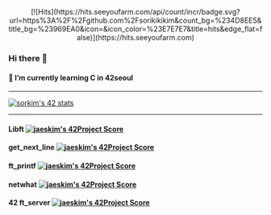 <div align=center>[![Hits](https://hits.seeyoufarm.com/api/count/incr/badge.svg?url=https%3A%2F%2Fgithub.com%2Fsorikikikim&count_bg=%234D8EE5&title_bg=%23969EA0&icon=&icon_color=%23E7E7E7&title=hits&edge_flat=false)](https://hits.seeyoufarm.com)
  </div>

### Hi there 👋
#### 🌱 I’m currently learning C in 42seoul
<!--
**sorikikikim/sorikikikim** is a ✨ _special_ ✨ repository because its `README.md` (this file) appears on your GitHub profile.

Here are some ideas to get you started:

- 🔭 I’m currently working on ...
- 🌱 I’m currently learning ...
- 👯 I’m looking to collaborate on ...
- 🤔 I’m looking for help with ...
- 💬 Ask me about ...
- 📫 How to reach me: ...
- 😄 Pronouns: ...
- ⚡ Fun fact: ...
-->
----------------------

[![sorkim's 42 stats](https://badge42.herokuapp.com/api/stats/sorkim)](https://github.com/JaeSeoKim/badge42)

----------------------
####  Libft [![jaeskim's 42Project Score](https://badge42.herokuapp.com/api/project/sorkim/Libft)](https://github.com/JaeSeoKim/badge42)


#### get_next_line [![jaeskim's 42Project Score](https://badge42.herokuapp.com/api/project/sorkim/get_next_line)](https://github.com/JaeSeoKim/badge42)


#### ft_printf [![jaeskim's 42Project Score](https://badge42.herokuapp.com/api/project/sorkim/ft_printf)](https://github.com/JaeSeoKim/badge42)


#### netwhat [![jaeskim's 42Project Score](https://badge42.herokuapp.com/api/project/sorkim/netwhat)](https://github.com/JaeSeoKim/badge42)


#### 42 ft_server [![jaeskim's 42Project Score](https://badge42.herokuapp.com/api/project/sorkim/ft_server)](https://github.com/JaeSeoKim/badge42)



